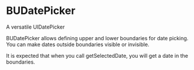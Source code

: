 BUDatePicker
============

A versatile UIDatePicker 

   BUDatePicker allows defining upper and lower boundaries for date picking. 
You can make dates outside boundaries visible or invisible.
	
   It is expected that when you call getSelectedDate, you will get a date in
the boundaries.
